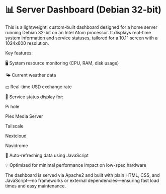 
# 📊 Server Dashboard (Debian 32-bit)
This is a lightweight, custom-built dashboard designed for a home server running Debian 32-bit on an Intel Atom processor. It displays real-time system information and service statuses, tailored for a 10.1" screen with a 1024x600 resolution.

Key features:

🖥️ System resource monitoring (CPU, RAM, disk usage)

🌤️ Current weather data

💵 Real-time USD exchange rate

📡 Service status display for:

Pi hole

Plex Media Server

Tailscale

Nextcloud

Navidrome

🔄 Auto-refreshing data using JavaScript

💡 Optimized for minimal performance impact on low-spec hardware

The dashboard is served via Apache2 and built with plain HTML, CSS, and JavaScript—no frameworks or external dependencies—ensuring fast load times and easy maintenance.
